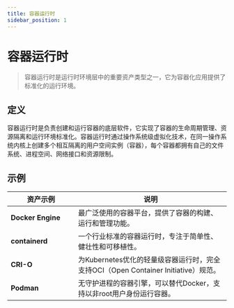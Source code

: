 ```yaml
---
title: 容器运行时
sidebar_position: 1
---
```



# 容器运行时

> 容器运行时是运行时环境层中的重要资产类型之一，它为容器化应用提供了标准化的运行环境。

## <b>定义</b>

容器运行时是负责创建和运行容器的底层软件，它实现了容器的生命周期管理、资源隔离和运行环境标准化。容器运行时通过操作系统级虚拟化技术，在同一操作系统内核上创建多个相互隔离的用户空间实例（容器），每个容器都拥有自己的文件系统、进程空间、网络接口和资源限制。

## <b>示例</b>

<table header_row="1">
<colgroup>
<col width="211"/>
<col width="606"/>
</colgroup>
<thead>
<tr><th><b>资产示例</b></th><th><b>说明</b></th></tr>
</thead>
<tbody>
<tr><td><b>Docker Engine</b></td><td>最广泛使用的容器平台，提供了容器的构建、运行和管理功能。</td></tr>
<tr><td><b>containerd</b></td><td>一个行业标准的容器运行时，专注于简单性、健壮性和可移植性。</td></tr>
<tr><td><b>CRI-O</b></td><td>为Kubernetes优化的轻量级容器运行时，完全支持OCI（Open Container Initiative）规范。</td></tr>
<tr><td><b>Podman</b></td><td>无守护进程的容器引擎，可以替代Docker，支持以非root用户身份运行容器。</td></tr>
</tbody>
</table>

